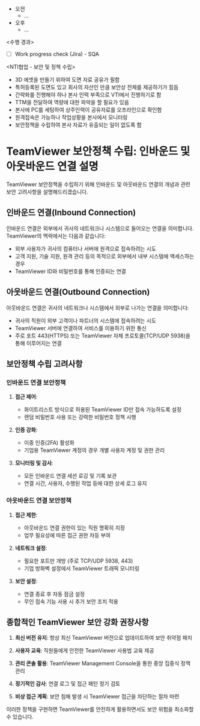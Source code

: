- 오전
	- ...
- 오후
	- ...

<수행 경과>
- [ ] Work progress check (Jira) - SQA

<NTI협업 - 보안 및 정책 수립>
- 3D 에셋을 만들기 위하여 도면 자료 공유가 필함
- 특허등록된 도면도 있고 회사의 자산인 만큼 보안상 전체를 제공하기가 힘듬
- 간략화를 진행해야 하나 본사 인력 부족으로 VTI에서 진행하기로 함
- TTM을 전달하여 역량에 대한 파악을 할 필요가 있음
- 본사에 PC를 세팅하여 상주인력이 공유자료를 오프라인으로 확인함
- 원격접속은 가능하나 작업상황을 본사에서 모니터링
- 보안정책을 수립하여 본사 자료가 유출되는 일이 없도록 함

# TeamViewer 보안정책 수립: 인바운드 및 아웃바운드 연결 설명

TeamViewer 보안정책을 수립하기 위해 인바운드 및 아웃바운드 연결의 개념과 관련 보안 고려사항을 설명해드리겠습니다.

## 인바운드 연결(Inbound Connection)

인바운드 연결은 외부에서 귀사의 네트워크나 시스템으로 들어오는 연결을 의미합니다. TeamViewer의 맥락에서는 다음과 같습니다:

- 외부 사용자가 귀사의 컴퓨터나 서버에 원격으로 접속하려는 시도
- 고객 지원, 기술 지원, 원격 관리 등의 목적으로 외부에서 내부 시스템에 액세스하는 경우
- TeamViewer ID와 비밀번호를 통해 인증되는 연결

## 아웃바운드 연결(Outbound Connection)

아웃바운드 연결은 귀사의 네트워크나 시스템에서 외부로 나가는 연결을 의미합니다:

- 귀사의 직원이 외부 고객이나 파트너의 시스템에 접속하려는 시도
- TeamViewer 서버에 연결하여 서비스를 이용하기 위한 통신
- 주로 포트 443(HTTPS) 또는 TeamViewer 자체 프로토콜(TCP/UDP 5938)을 통해 이루어지는 연결

## 보안정책 수립 고려사항

### 인바운드 연결 보안정책

1. **접근 제어**:
    
    - 화이트리스트 방식으로 허용된 TeamViewer ID만 접속 가능하도록 설정
    - 랜덤 비밀번호 사용 또는 강력한 비밀번호 정책 시행
2. **인증 강화**:
    
    - 이중 인증(2FA) 활성화
    - 기업용 TeamViewer 계정의 경우 개별 사용자 계정 및 권한 관리
3. **모니터링 및 감사**:
    
    - 모든 인바운드 연결 세션 로깅 및 기록 보관
    - 연결 시간, 사용자, 수행된 작업 등에 대한 상세 로그 유지

### 아웃바운드 연결 보안정책

1. **접근 제한**:
    
    - 아웃바운드 연결 권한이 있는 직원 명확히 지정
    - 업무 필요성에 따른 접근 권한 차등 부여
2. **네트워크 설정**:
    
    - 필요한 포트만 개방 (주로 TCP/UDP 5938, 443)
    - 기업 방화벽 설정에서 TeamViewer 트래픽 모니터링
3. **보안 설정**:
    
    - 연결 종료 후 자동 잠금 설정
    - 무인 접속 기능 사용 시 추가 보안 조치 적용

## 종합적인 TeamViewer 보안 강화 권장사항

1. **최신 버전 유지**: 항상 최신 TeamViewer 버전으로 업데이트하여 보안 취약점 패치
    
2. **사용자 교육**: 직원들에게 안전한 TeamViewer 사용법 교육 제공
    
3. **관리 콘솔 활용**: TeamViewer Management Console을 통한 중앙 집중식 정책 관리
    
4. **정기적인 감사**: 연결 로그 및 접근 패턴 정기 검토
    
5. **비상 접근 계획**: 보안 침해 발생 시 TeamViewer 접근을 차단하는 절차 마련
    

이러한 정책을 구현하면 TeamViewer를 안전하게 활용하면서도 보안 위험을 최소화할 수 있습니다.